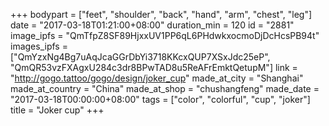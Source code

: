 +++
bodypart = ["feet", "shoulder", "back", "hand", "arm", "chest", "leg"]
date = "2017-03-18T01:21:00+08:00"
duration_min = 120
id = "2881"
image_ipfs = "QmTfpZ8SF89HjxxUV1PP6qL6PHdwkxocmoDjDcHcsPB94t"
images_ipfs = ["QmYzxNg4Bg7uAqJcaGGrDbYi3718KKcxQUP7XSxJdc25eP", "QmQR53vzFXAgxU284c3dr8BPwTAD8u5ReAFrEmktQetupM"]
link = "http://gogo.tattoo/gogo/design/joker_cup"
made_at_city = "Shanghai"
made_at_country = "China"
made_at_shop = "chushangfeng"
made_date = "2017-03-18T00:00:00+08:00"
tags = ["color", "colorful", "cup", "joker"]
title = "Joker cup"
+++
